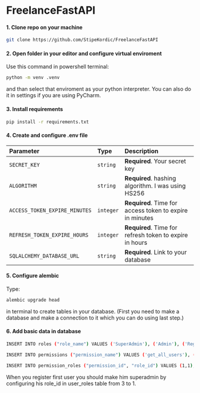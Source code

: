 # FreelanceFastAPI

#### 1. Clone repo on your machine
  ```bash
  git clone https://github.com/StipeKordic/FreelanceFastAPI
```

#### 2. Open folder in your editor and configure virtual enviroment
   Use this command in powershell terminal:
   ```bash
  python -m venv .venv
```
   and than select that enviroment as your python interpreter. You can also do it in settings if you are using PyCharm.

#### 3. Install requirements  
   ```bash
  pip install -r requirements.txt
```
#### 4. Create and configure .env file

  | Parameter | Type     | Description                |
| :-------- | :------- | :------------------------- |
| `SECRET_KEY` | `string` | **Required**. Your secret key |
| `ALGORITHM` | `string` | **Required**. hashing algorithm. I was using HS256 |
| `ACCESS_TOKEN_EXPIRE_MINUTES` | `integer` | **Required**. Time for access token to expire in minutes |
| `REFRESH_TOKEN_EXPIRE_HOURS` | `integer` | **Required**. Time for refresh token to expire in hours |
| `SQLALCHEMY_DATABASE_URL` | `string` | **Required**. Link to your database |

#### 5. Configure alembic
  Type:
  ```bash
  alembic upgrade head
```
in terminal to create tables in your database. (First you need to make a database and make a connection to it which you can do using last step.)

#### 6. Add basic data in database
```bash
INSERT INTO roles ("role_name") VALUES ('SuperAdmin'), ('Admin'), ('RegularUser');
```
```bash
INSERT INTO permissions ("permission_name") VALUES ('get_all_users'), ('create_service'), ('delete_service'), ('update_service'), ('update_service_image'), ('update_role_of_user'), ('delete_user');
```
```bash
INSERT INTO permission_roles ("permission_id", "role_id") VALUES (1,1),(2,2),(3,2),(4,2),(5,2),(6,1),(7,1);
```

When you register first user you should make him superadmin by configuring his role_id in user_roles table from 3 to 1.
